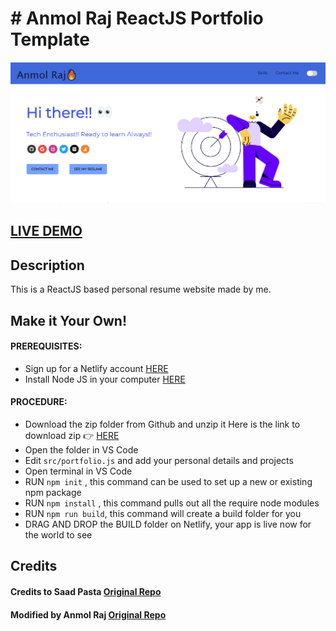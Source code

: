# # Anmol Raj ReactJS Portfolio Template      

![ReactJS Resume Website ](portfolio.png?raw=true "ReactJS Resume Website ")

## <a href="https://pensive-golick-762a4c.netlify.app" target="_blank">LIVE DEMO</a>

## Description
This is a ReactJS based personal resume website made by me.

## Make it Your Own!
#### PREREQUISITES:
- Sign up for a Netlify account <a href='https://www.netlify.com'>HERE</a>
- Install Node JS in your computer <a href='https://nodejs.org/en/'>HERE</a>
#### PROCEDURE:
- Download the zip folder from Github and unzip it
Here is the link to download zip 👉
<a href='https://github.com/anmolloop-cmd?tab=repositories'>HERE</a>
- Open the folder in VS Code
- Edit <code>src/portfolio.js</code> and add your personal details and projects
- Open terminal in VS Code
- RUN <code>npm init</code> , this command can be used to set up a new or existing npm package
- RUN <code>npm install</code> , this command pulls out all the require node modules
- RUN <code>npm run build</code>, this command will create a build folder for you
- DRAG AND DROP the BUILD folder on Netlify, your app is live now for the world to see


## Credits

#### Credits to Saad Pasta <a href='https://github.com/saadpasta/developerFolio'>Original Repo</a>
#### Modified by Anmol Raj <a href='https://github.com/anmolloop-cmd?tab=repositories'>Original Repo</a>